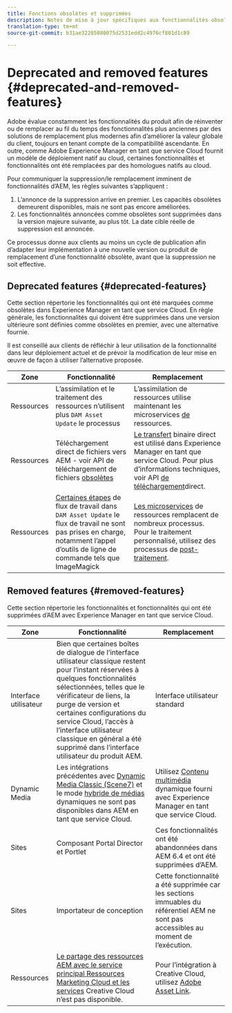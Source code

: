 ```yaml
---
title: Fonctions obsolètes et supprimées
description: Notes de mise à jour spécifiques aux fonctionnalités obsolètes et supprimées d’Adobe Experience Manager en tant que service Cloud.
translation-type: tm+mt
source-git-commit: b31ae32285080075d2531edd2c4976cf801d1c89

---
```



# Deprecated and removed features {#deprecated-and-removed-features}

Adobe évalue constamment les fonctionnalités du produit afin de réinventer ou de remplacer au fil du temps des fonctionnalités plus anciennes par des solutions de remplacement plus modernes afin d’améliorer la valeur globale du client, toujours en tenant compte de la compatibilité ascendante. En outre, comme Adobe Experience Manager en tant que service Cloud fournit un modèle de déploiement natif au cloud, certaines fonctionnalités et fonctionnalités ont été remplacées par des homologues natifs au cloud.

Pour communiquer la suppression/le remplacement imminent de fonctionnalités d’AEM, les règles suivantes s’appliquent :

1. L’annonce de la suppression arrive en premier. Les capacités obsolètes demeurent disponibles, mais ne sont pas encore améliorées.
1. Les fonctionnalités annoncées comme obsolètes sont supprimées dans la version majeure suivante, au plus tôt. La date cible réelle de suppression est annoncée.

Ce processus donne aux clients au moins un cycle de publication afin d’adapter leur implémentation à une nouvelle version ou produit de remplacement d’une fonctionnalité obsolète, avant que la suppression ne soit effective.

## Deprecated features {#deprecated-features}

Cette section répertorie les fonctionnalités qui ont été marquées comme obsolètes dans Experience Manager en tant que service Cloud. En règle générale, les fonctionnalités qui doivent être supprimées dans une version ultérieure sont définies comme obsolètes en premier, avec une alternative fournie.

Il est conseillé aux clients de réfléchir à leur utilisation de la fonctionnalité dans leur déploiement actuel et de prévoir la modification de leur mise en œuvre de façon à utiliser l’alternative proposée.

| Zone | Fonctionnalité | Remplacement |
| ------------ | ------------------ | ----------- |
| Ressources | L’assimilation et le traitement des ressources n’utilisent plus `DAM Asset Update` le processus | L’assimilation de ressources utilise maintenant les microservices [de](/help/assets/asset-microservices-overview.md) ressources. |
| Ressources | Téléchargement direct de fichiers vers AEM - voir API de téléchargement de fichiers [obsolètes](/help/assets/developer-reference-material-apis.md#deprecated-asset-upload-api) | [Le transfert](/help/assets/add-assets.md) binaire direct est utilisé dans Experience Manager en tant que service Cloud. Pour plus d’informations techniques, voir API [de téléchargement](/help/assets/developer-reference-material-apis.md#overview-binary-upload)direct. |
| Ressources | [Certaines étapes](/help/assets/developer-reference-material-apis.md#post-processing-workflows-steps) de flux de travail dans `DAM Asset Update` le flux de travail ne sont pas prises en charge, notamment l’appel d’outils de ligne de commande tels que ImageMagick | [Les microservices](/help/assets/asset-microservices-overview.md) de ressources remplacent de nombreux processus. Pour le traitement personnalisé, utilisez des processus de [post-traitement](/help/assets/asset-microservices-configure-and-use.md#post-processing-workflows). |

## Removed features {#removed-features}

Cette section répertorie les fonctionnalités et fonctionnalités qui ont été supprimées d’AEM avec Experience Manager en tant que service Cloud.

| Zone | Fonctionnalité | Remplacement |
| ------------ | ------------------ | ----------- |
| Interface utilisateur | Bien que certaines boîtes de dialogue de l’interface utilisateur classique restent pour l’instant réservées à quelques fonctionnalités sélectionnées, telles que le vérificateur de liens, la purge de version et certaines configurations du service Cloud, l’accès à l’interface utilisateur classique en général a été supprimé dans l’interface utilisateur du produit AEM. | Interface utilisateur standard |
| Dynamic Media | Les intégrations précédentes avec [Dynamic Media Classic (Scene7)](https://helpx.adobe.com/experience-manager/6-5/sites/administering/using/scene7.html) et le mode [hybride de médias](https://helpx.adobe.com/experience-manager/6-5/assets/using/config-dynamic.html) dynamiques ne sont pas disponibles dans AEM en tant que service Cloud. | Utilisez [Contenu multimédia](/help/assets/dynamic-media/dynamic-media.md) dynamique fourni avec Experience Manager en tant que service Cloud. |
| Sites | Composant Portal Director et Portlet | Ces fonctionnalités ont été abandonnées dans AEM 6.4 et ont été supprimées d’AEM. |
| Sites | Importateur de conception | Cette fonctionnalité a été supprimée car les sections immuables du référentiel AEM ne sont pas accessibles au moment de l’exécution. |
| Ressources | [Le partage des ressources AEM avec le service principal Ressources Marketing Cloud et les services](https://docs.adobe.com/content/help/en/experience-manager-65/administering/integration/configure-assets-cc-integration.html) Creative Cloud n’est pas disponible. | Pour l’intégration à Creative Cloud, utilisez [Adobe Asset Link](https://helpx.adobe.com/enterprise/using/adobe-asset-link.html). |
